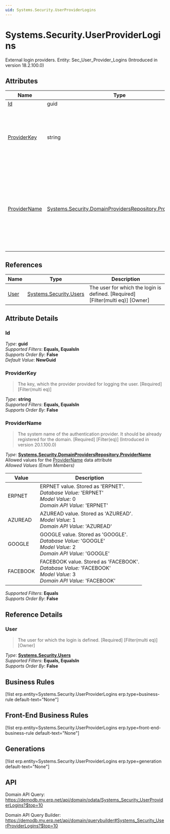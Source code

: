 ```yaml
---
uid: Systems.Security.UserProviderLogins
---
```

# Systems.Security.UserProviderLogins

External login providers. Entity: Sec_User_Provider_Logins (Introduced in version 18.2.100.0)

## Attributes

| Name | Type | Description |
| ---- | ---- | --- |
| [Id](Systems.Security.UserProviderLogins.md#Id) | guid |  
| [ProviderKey](Systems.Security.UserProviderLogins.md#ProviderKey) | string | The key, which the provider provided for logging the user. [Required] [Filter(multi eq)] 
| [ProviderName](Systems.Security.UserProviderLogins.md#ProviderName) | [Systems.Security.DomainProvidersRepository.ProviderName](Systems.Security.UserProviderLogins.md#ProviderName) | The system name of the authentication provider. It should be already registered for the domain. [Required] [Filter(eq)] (Introduced in version 20.1.100.0) 

## References

| Name | Type | Description |
| ---- | ---- | --- |
| [User](Systems.Security.UserProviderLogins.md#User) | [Systems.Security.Users](Systems.Security.Users.md) | The user for which the login is defined. [Required] [Filter(multi eq)] [Owner] |


## Attribute Details

### Id

_Type_: **guid**  
_Supported Filters_: **Equals, EqualsIn**  
_Supports Order By_: **False**  
_Default Value_: **NewGuid**  

### ProviderKey

> The key, which the provider provided for logging the user. [Required] [Filter(multi eq)]

_Type_: **string**  
_Supported Filters_: **Equals, EqualsIn**  
_Supports Order By_: **False**  

### ProviderName

> The system name of the authentication provider. It should be already registered for the domain. [Required] [Filter(eq)] (Introduced in version 20.1.100.0)

_Type_: **[Systems.Security.DomainProvidersRepository.ProviderName](Systems.Security.UserProviderLogins.md#ProviderName)**  
Allowed values for the [ProviderName](Systems.Security.DomainProviders.md#ProviderName) data attribute  
_Allowed Values (Enum Members)_  

| Value | Description |
| ---- | --- |
| ERPNET | ERPNET value. Stored as 'ERPNET'. <br /> _Database Value:_ 'ERPNET' <br /> _Model Value:_ 0 <br /> _Domain API Value:_ 'ERPNET' |
| AZUREAD | AZUREAD value. Stored as 'AZUREAD'. <br /> _Model Value:_ 1 <br /> _Domain API Value:_ 'AZUREAD' |
| GOOGLE | GOOGLE value. Stored as 'GOOGLE'. <br /> _Database Value:_ 'GOOGLE' <br /> _Model Value:_ 2 <br /> _Domain API Value:_ 'GOOGLE' |
| FACEBOOK | FACEBOOK value. Stored as 'FACEBOOK'. <br /> _Database Value:_ 'FACEBOOK' <br /> _Model Value:_ 3 <br /> _Domain API Value:_ 'FACEBOOK' |

_Supported Filters_: **Equals**  
_Supports Order By_: **False**  


## Reference Details

### User

> The user for which the login is defined. [Required] [Filter(multi eq)] [Owner]

_Type_: **[Systems.Security.Users](Systems.Security.Users.md)**  
_Supported Filters_: **Equals, EqualsIn**  
_Supports Order By_: **False**  



## Business Rules

[!list erp.entity=Systems.Security.UserProviderLogins erp.type=business-rule default-text="None"]

## Front-End Business Rules

[!list erp.entity=Systems.Security.UserProviderLogins erp.type=front-end-business-rule default-text="None"]

## Generations

[!list erp.entity=Systems.Security.UserProviderLogins erp.type=generation default-text="None"]

## API

Domain API Query:
<https://demodb.my.erp.net/api/domain/odata/Systems_Security_UserProviderLogins?$top=10>

Domain API Query Builder:
<https://demodb.my.erp.net/api/domain/querybuilder#Systems_Security_UserProviderLogins?$top=10>

